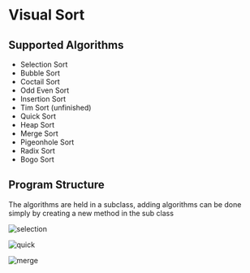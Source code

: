 # Visual Sort


## Supported Algorithms

* Selection Sort
* Bubble Sort
* Coctail Sort
* Odd Even Sort
* Insertion Sort
* Tim Sort (unfinished)
* Quick Sort
* Heap Sort
* Merge Sort
* Pigeonhole Sort
* Radix Sort
* Bogo Sort

## Program Structure
The algorithms are held in a subclass, adding algorithms can be done simply by creating a new method in the sub class

![selection](https://user-images.githubusercontent.com/36581610/47539636-55760e00-d89f-11e8-9b4b-7d6c81605784.gif)

![quick](https://user-images.githubusercontent.com/36581610/47539640-5ad35880-d89f-11e8-87fe-99c88ae85805.gif)

![merge](https://user-images.githubusercontent.com/36581610/47539648-6161d000-d89f-11e8-9579-46d6e5ec42aa.gif)
